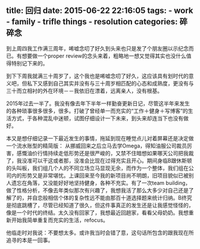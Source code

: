 title: 回归
date: 2015-06-22 22:16:05
tags:
    - work
    - family
    - trifle things
    - resolution
categories: 碎碎念
---

到上周四我工作满三周年，唏嘘念叨了好久到头来也只是发了个朋友圈以示纪念而已。有想要做一个proper review的念头来着，粗略地一想又觉得其实也没什么值得特别记下来的。

到下下周我就满三十周岁了，这个我也是唏嘘念叨了好久，这应该具有划时代的意义吧，但私下又感到自己其实并没有与三十周岁相匹配的心态和成熟度，更没有与三十而立相衬的外在环境－－我依旧在漂着，远离亲人，没有根基。

2015年过去一半了。我没有像去年下半年一样勤奋更新日记，尽管这半年来发生的各种琐事很多很多，很多。打破了曾经单一而充实的“工作＋健身＋写博客”的生活方式，于各种混乱中迷顿，试图仔细设计一下未来，到头来却连当下也没有做好。

本又是想仔细记录一下最近发生的事情，拖延到现在睡觉点儿对着屏幕还是决定做一个流水账型的精简版：
从挪威回来之后立马去学Omega，得知油服公司裁员厉害，感慨油价行情持续走低形势还是很严峻的，又禁不住暗想如果哪天公司把我裁了，我没准可以干这或者那，没准会比现在过得充实且开心。期间身临B跟休斯顿的头叫板，我们组几个人的不同立场立马显现无余，而作为一个整体，我们组在公司内的形势又是非常堪忧。上课回来至今我的新项目尚不明朗，旧项目貌似已被别人遗忘在角落，又没能好好地坚持健身，各种不充实。有了一次team building，做了性格分析，不像去年类似那次有兴趣了，我想我活了那么大多少对自己还是了解了的，并自恋般相信个体的复杂性远不能由那百十道选择题来统计归纳。B终究是彻底跳槽了，尽管已经知道了很久，但这件事真正的发生还是让我感觉怪怪的，像是一个时代的终结。太久没有回家了，我想最近回趟家，看看父母奶奶。我想重新开始我简单重复而充实的生活，refocus。

他临走时对我说：不要想太多。或许我当时会错了意，这句话所包含的跟我现在所追寻的本是一回事。





